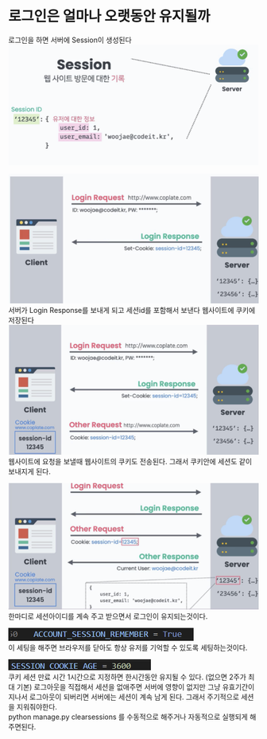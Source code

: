 # 로그인은 얼마나 오랫동안 유지될까

로그인을 하면 서버에 Session이 생성된다<br>
![1](./login/%ED%99%94%EB%A9%B4%20%EC%BA%A1%EC%B2%98%202022-11-10%20110724.png)

![2](./login/%ED%99%94%EB%A9%B4%20%EC%BA%A1%EC%B2%98%202022-11-10%20110738.png)<br>
서버가 Login Response를 보내게 되고 세션id를 포함해서 보낸다 웹사이트에 쿠키에 저장된다
![3](./login/%ED%99%94%EB%A9%B4%20%EC%BA%A1%EC%B2%98%202022-11-10%20110745.png)<br>
웹사이트에 요청을 보낼때 웹사이트의 쿠키도 전송된다.
그래서 쿠키안에 세션도 같이 보내지게 된다.

![4](./login/%ED%99%94%EB%A9%B4%20%EC%BA%A1%EC%B2%98%202022-11-10%20110806.png)<br>
한마디로 세션아이디를 계속 주고 받으면서 로그인이 유지되는것이다.

![5](./login/%ED%99%94%EB%A9%B4%20%EC%BA%A1%EC%B2%98%202022-11-10%20110817.png)<br>
이 세팅을 해주면 브라우저를 닫아도 항상 유저를 기억할 수 있도록 세팅하는것이다.<br>

![6](./login/%ED%99%94%EB%A9%B4%20%EC%BA%A1%EC%B2%98%202022-11-10%20110824.png)<br>
쿠키 세션 만료 시간 1시간으로 지정하면 한시간동안 유지될 수 있다. (없으면 2주가 최대 기본)
로그아웃을 직접해서 세션을 없애주면 서버에 영향이 없지만 그냥 유효기간이 지나서 로그아웃이 되버리면 서버에는 세션이 계속 남게 된다. 그래서 주기적으로 세션을 지워줘야한다.<br> 
python manage.py clearsessions 를 수동적으로 해주거나 자동적으로 실행되게 해주면된다.